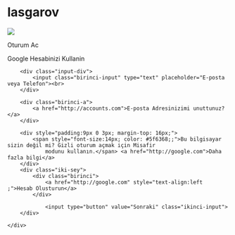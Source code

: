 # lasgarov

<!DOCTYPE html>
<html lang="en">

<head>
    <meta charset="UTF-8">
    <meta http-equiv="X-UA-Compatible" content="IE=edge">
    <meta name="viewport" content="width=device-width, initial-scale=1.0">
    <title>Document</title>
    <link rel="stylesheet" href="/index.css">
</head>

<body>
    <div class="main-div">
        <div class="img-and-2-yazi">
            <img src="/picture/download.png">
            <p class="p1">Oturum Ac</p>
            <p>Google Hesabinizi Kullanin</p>
        </div>

        <div class="input-div">
            <input class="birinci-input" type="text" placeholder="E-posta veya Telefon"><br>
        </div>

        <div class="birinci-a">
            <a href="http://accounts.com">E-posta Adresinizimi unuttunuz?</a>
        </div>

        <div style="padding:9px 0 3px; margin-top: 16px;">
            <span style="font-size:14px; color: #5f6368;;">Bu bilgisayar sizin değil mi? Gizli oturum açmak için Misafir
                modunu kullanın.</span> <a href="http://google.com">Daha fazla bilgi</a>
        </div> 
        <div class="iki-sey">
            <div class="birinci">
                <a href="http://google.com" style="text-align:left ;">Hesab Olusturun</a>
            </div>
            
                <input type="button" value="Sonraki" class="ikinci-input">
        </div>

    </div>
</body>

</html>
